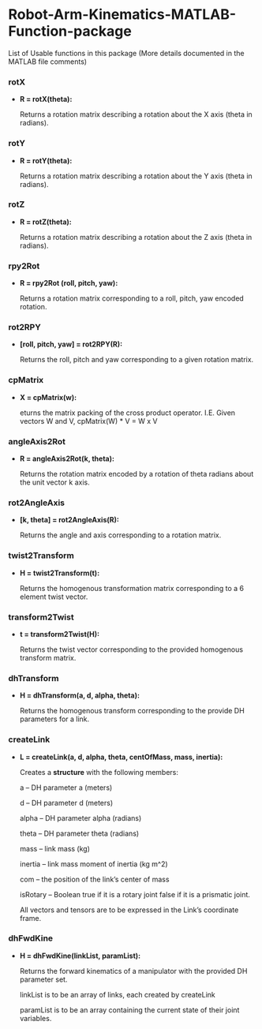 # Robot-Arm-Kinematics-MATLAB-Function-package
List of Usable functions in this package (More details documented in the MATLAB file comments)

### rotX 
- **R = rotX(theta):** 

  Returns a rotation matrix describing a rotation about the X axis (theta in radians).

### rotY 
- **R = rotY(theta):** 

  Returns a rotation matrix describing a rotation about the Y axis (theta in radians).

### rotZ 
- **R = rotZ(theta):** 

  Returns a rotation matrix describing a rotation about the Z axis (theta in radians).

### rpy2Rot
- **R = rpy2Rot (roll, pitch, yaw):**

  Returns a rotation matrix corresponding to a roll, pitch, yaw encoded rotation.

### rot2RPY
- **[roll, pitch, yaw] = rot2RPY(R):**

  Returns the roll, pitch and yaw corresponding to a given rotation matrix.

### cpMatrix
- **X = cpMatrix(w):**

  eturns the matrix packing of the cross product operator. I.E. Given vectors W and V, cpMatrix(W) * V = W x V

### angleAxis2Rot
- **R = angleAxis2Rot(k, theta):**

  Returns the rotation matrix encoded by a rotation of theta radians about the unit vector k axis.

### rot2AngleAxis
- **[k, theta] = rot2AngleAxis(R):**

  Returns the angle and axis corresponding to a rotation matrix.

### twist2Transform
- **H = twist2Transform(t):**

  Returns the homogenous transformation matrix corresponding to a 6 element twist vector.

### transform2Twist
- **t = transform2Twist(H):**

  Returns the twist vector corresponding to the provided homogenous transform matrix.

### dhTransform
- **H = dhTransform(a, d, alpha, theta):**

  Returns the homogenous transform corresponding to the provide DH parameters for a link.

### createLink
- **L = createLink(a, d, alpha, theta, centOfMass, mass, inertia):**

  Creates a **structure** with the following members:

  a – DH parameter a (meters)

  d – DH parameter d (meters)

  alpha – DH parameter alpha (radians)

  theta – DH parameter theta (radians)

  mass – link mass (kg)

  inertia – link mass moment of inertia (kg m^2)

  com – the position of the link’s center of mass

  isRotary – Boolean true if it is a rotary joint false if it is a prismatic joint.

  All vectors and tensors are to be expressed in the Link’s coordinate frame.

### dhFwdKine
- **H = dhFwdKine(linkList, paramList):**

  Returns the forward kinematics of a manipulator with the provided DH parameter set.

  linkList is to be an array of links, each created by createLink

  paramList is to be an array containing the current state of their joint variables.


